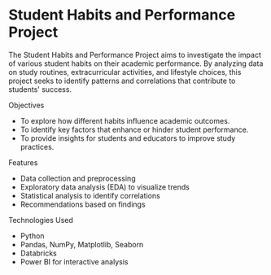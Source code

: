 # Student Habits and Performance Project

The Student Habits and Performance Project aims to investigate the impact of various student habits on their academic performance. By analyzing data on study routines, extracurricular activities, and lifestyle choices, this project seeks to identify patterns and correlations that contribute to students' success.

Objectives
- To explore how different habits influence academic outcomes.
- To identify key factors that enhance or hinder student performance.
- To provide insights for students and educators to improve study practices.

Features
- Data collection and preprocessing
- Exploratory data analysis (EDA) to visualize trends
- Statistical analysis to identify correlations
- Recommendations based on findings

Technologies Used
- Python
- Pandas, NumPy, Matplotlib, Seaborn
- Databricks
- Power BI for interactive analysis

